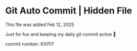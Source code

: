 # Git Auto Commit | Hidden File

This file was added Feb 12, 2025

Just for fun and keeping my daily git commit active 🤪

commit number: 610117

